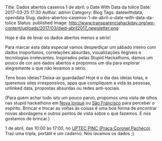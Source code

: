 Title: Dados abertos caseiros 1 de abril: o Date With Data da tolice
Date: 2017-03-25 17:30
Author: admin
Category: Blog
Tags: datewithdata, opendata
Slug: dados-abertos-caseiros-1-de-abril-o-date-with-data-da-tolice
Status: published
Image: http://www.transparenciahackday.org/wp-content/uploads/2017/03/dwd-abril2017_newsletter.png

Hoje é dia de levar os dados abertos menos a sério!

Para marcar esta data especial vamos desperdiçar um sábado inteiro com dados inoportunos, correlações absurdas, visualizações ilegíveis e tecnologias irrelevantes. Inspirados pelas Stupid Hackathons, damos um pouco de cor aos dados abertos e propomos um dia para explorar alegremente o que não levamos a sério.

Tens boas ideias? Deixa-as guardadas! Hoje é o dia das ideias tolas, e queremos sites irresponsivos, apps que compliquem a vida às pessoas, unlinked data, propostas absurdas ou redes anti-sociais.

(Para quem achar tudo isto um pouco parvo, propomos uma vista de olhos nas stupid hackathons em [Nova Iorque](http://stupidhackathon.com/) ou [São Francisco](https://stupidhackathon.github.io/) para perceber o espírito. Brincar e trocar as voltas às coisas é uma boa forma de encontrar novas abordagens e outros pontos de vista sobre o que fazemos. E nós gostamos de brincar.)

1 de abril, das 10:00 às 17:00, no [UPTEC PINC (Praça Coronel Pacheco)](http://www.openstreetmap.org/?mlat=41.15137&mlon=-8.61555#map=19/41.15138/-8.61555). Traz uma tripla, portátil e um caderno. Nós lavamos os dados ;)
